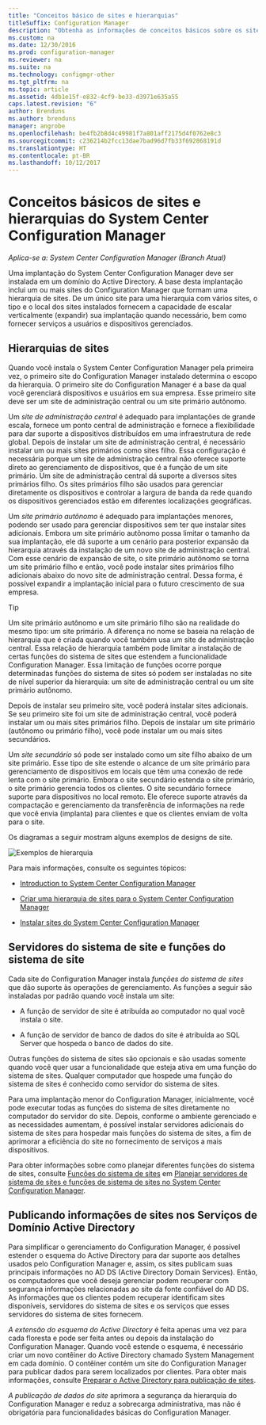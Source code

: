 ```yaml
---
title: "Conceitos básico de sites e hierarquias"
titleSuffix: Configuration Manager
description: "Obtenha as informações de conceitos básicos sobre os sites e hierarquias do System Center Configuration Manager."
ms.custom: na
ms.date: 12/30/2016
ms.prod: configuration-manager
ms.reviewer: na
ms.suite: na
ms.technology: configmgr-other
ms.tgt_pltfrm: na
ms.topic: article
ms.assetid: 4db1e15f-e832-4cf9-be33-d3971e635a55
caps.latest.revision: "6"
author: Brenduns
ms.author: brenduns
manager: angrobe
ms.openlocfilehash: be4fb2b8d4c49981f7a801aff2175d4f0762e8c3
ms.sourcegitcommit: c236214b2fcc13dae7bad96d7fb33f692868191d
ms.translationtype: HT
ms.contentlocale: pt-BR
ms.lasthandoff: 10/12/2017
---
```

# <a name="fundamentals-of-sites-and-hierarchies-for-system-center-configuration-manager"></a>Conceitos básicos de sites e hierarquias do System Center Configuration Manager

*Aplica-se a: System Center Configuration Manager (Branch Atual)*

Uma implantação do System Center Configuration Manager deve ser instalada em um domínio do Active Directory. A base desta implantação inclui um ou mais sites do Configuration Manager que formam uma hierarquia de sites. De um único site para uma hierarquia com vários sites, o tipo e o local dos sites instalados fornecem a capacidade de escalar verticalmente (expandir) sua implantação quando necessário, bem como fornecer serviços a usuários e dispositivos gerenciados.

## <a name="hierarchies-of-sites"></a>Hierarquias de sites
Quando você instala o System Center Configuration Manager pela primeira vez, o primeiro site do Configuration Manager instalado determina o escopo da hierarquia. O primeiro site do Configuration Manager é a base da qual você gerenciará dispositivos e usuários em sua empresa. Esse primeiro site deve ser um site de administração central ou um site primário autônomo.  

 Um *site de administração central* é adequado para implantações de grande escala, fornece um ponto central de administração e fornece a flexibilidade para dar suporte a dispositivos distribuídos em uma infraestrutura de rede global. Depois de instalar um site de administração central, é necessário instalar um ou mais sites primários como sites filho. Essa configuração é necessária porque um site de administração central não oferece suporte direto ao gerenciamento de dispositivos, que é a função de um site primário. Um site de administração central dá suporte a diversos sites primários filho. Os sites primários filho são usados para gerenciar diretamente os dispositivos e controlar a largura de banda da rede quando os dispositivos gerenciados estão em diferentes localizações geográficas.  

 Um *site primário autônomo* é adequado para implantações menores, podendo ser usado para gerenciar dispositivos sem ter que instalar sites adicionais. Embora um site primário autônomo possa limitar o tamanho da sua implantação, ele dá suporte a um cenário para posterior expansão da hierarquia através da instalação de um novo site de administração central. Com esse cenário de expansão de site, o site primário autônomo se torna um site primário filho e então, você pode instalar sites primários filho adicionais abaixo do novo site de administração central. Dessa forma, é possível expandir a implantação inicial para o futuro crescimento de sua empresa.  

> [!TIP]  
>  Um site primário autônomo e um site primário filho são na realidade do mesmo tipo: um site primário. A diferença no nome se baseia na relação de hierarquia que é criada quando você também usa um site de administração central. Essa relação de hierarquia também pode limitar a instalação de certas funções do sistema de sites que estendem a funcionalidade Configuration Manager. Essa limitação de funções ocorre porque determinadas funções do sistema de sites só podem ser instaladas no site de nível superior da hierarquia: um site de administração central ou um site primário autônomo.  

 Depois de instalar seu primeiro site, você poderá instalar sites adicionais. Se seu primeiro site foi um site de administração central, você poderá instalar um ou mais sites primários filho. Depois de instalar um site primário (autônomo ou primário filho), você pode instalar um ou mais sites secundários.  

 Um *site secundário* só pode ser instalado como um site filho abaixo de um site primário. Esse tipo de site estende o alcance de um site primário para gerenciamento de dispositivos em locais que têm uma conexão de rede lenta com o site primário. Embora o site secundário estenda o site primário, o site primário gerencia todos os clientes. O site secundário fornece suporte para dispositivos no local remoto. Ele oferece suporte através da compactação e gerenciamento da transferência de informações na rede que você envia (implanta) para clientes e que os clientes enviam de volta para o site.  

 Os diagramas a seguir mostram alguns exemplos de designs de site.  

 ![Exemplos de hierarquia](media/Hierarchy_examples.png)  

 Para mais informações, consulte os seguintes tópicos:  

-   [Introduction to System Center Configuration Manager](../../core/understand/introduction.md)  

-   [Criar uma hierarquia de sites para o System Center Configuration Manager](../../core/plan-design/hierarchy/design-a-hierarchy-of-sites.md)  

-   [Instalar sites do System Center Configuration Manager](/sccm/core/servers/deploy/install/installing-sites)  

## <a name="site-system-servers-and-site-system-roles"></a>Servidores do sistema de site e funções do sistema de site  
 Cada site do Configuration Manager instala *funções do sistema de sites* que dão suporte às operações de gerenciamento. As funções a seguir são instaladas por padrão quando você instala um site:

-   A função de servidor de site é atribuída ao computador no qual você instala o site.

-   A função de servidor de banco de dados do site é atribuída ao SQL Server que hospeda o banco de dados do site.

Outras funções do sistema de sites são opcionais e são usadas somente quando você quer usar a funcionalidade que esteja ativa em uma função do sistema de sites. Qualquer computador que hospede uma função do sistema de sites é conhecido como servidor do sistema de sites.  

 Para uma implantação menor do Configuration Manager, inicialmente, você pode executar todas as funções do sistema de sites diretamente no computador do servidor do site. Depois, conforme o ambiente gerenciado e as necessidades aumentam, é possível instalar servidores adicionais do sistema de sites para hospedar mais funções do sistema de sites, a fim de aprimorar a eficiência do site no fornecimento de serviços a mais dispositivos.  

 Para obter informações sobre como planejar diferentes funções do sistema de sites, consulte [Funções do sistema de sites](../../core/plan-design/hierarchy/plan-for-site-system-servers-and-site-system-roles.md#bkmk_planroles) em [Planejar servidores de sistema de sites e funções de sistema de sites no System Center Configuration Manager](../../core/plan-design/hierarchy/plan-for-site-system-servers-and-site-system-roles.md).

## <a name="publishing-site-information-to-active-directory-domain-services"></a>Publicando informações de sites nos Serviços de Domínio Active Directory  
 Para simplificar o gerenciamento do Configuration Manager, é possível estender o esquema do Active Directory para dar suporte aos detalhes usados pelo Configuration Manager e, assim, os sites publicam suas principais informações no AD DS (Active Directory Domain Services). Então, os computadores que você deseja gerenciar podem recuperar com segurança informações relacionadas ao site da fonte confiável do AD DS. As informações que os clientes podem recuperar identificam sites disponíveis, servidores do sistema de sites e os serviços que esses servidores do sistema de sites fornecem.  

 *A extensão do esquema do Active Directory* é feita apenas uma vez para cada floresta e pode ser feita antes ou depois da instalação do Configuration Manager.   Quando você estende o esquema, é necessário criar um novo contêiner do Active Directory chamado System Management em cada domínio. O contêiner contém um site do Configuration Manager para publicar dados para serem localizados por clientes. Para obter mais informações, consulte [Preparar o Active Directory para publicação de sites](../../core/plan-design/network/extend-the-active-directory-schema.md).  

 *A publicação de dados do site* aprimora a segurança da hierarquia do Configuration Manager e reduz a sobrecarga administrativa, mas não é obrigatória para funcionalidades básicas do Configuration Manager.  
